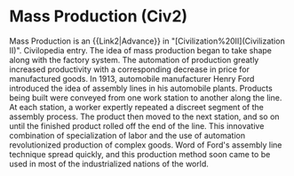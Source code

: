 # Mass Production (Civ2)

 Mass Production is an {{Link2|Advance}} in "[Civilization%20II](Civilization II)".
Civilopedia entry.
The idea of mass production began to take shape along with the factory system. The automation of production greatly increased productivity with a corresponding decrease in price for manufactured goods. In 1913, automobile manufacturer Henry Ford introduced the idea of assembly lines in his automobile plants. Products being built were conveyed from one work station to another along the line. At each station, a worker expertly repeated a discreet segment of the assembly process. The product then moved to the next station, and so on until the finished product rolled off the end of the line. This innovative combination of specialization of labor and the use of automation revolutionized production of complex goods. Word of Ford's assembly line technique spread quickly, and this production method soon came to be used in most of the industrialized nations of the world.